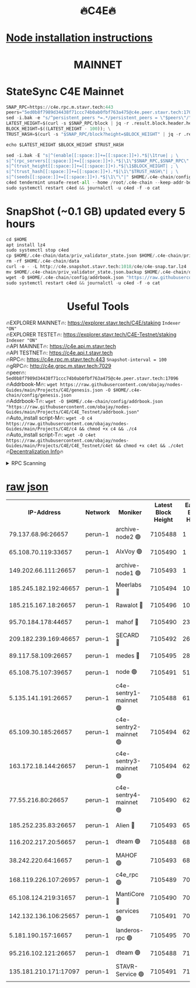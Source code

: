 <h1 align="center"> 🔥C4E🔥</h1>

[Node installation instructions](https://github.com/obajay/nodes-Guides/tree/main/Projects/C4E)
=

<h1 align="center"> MAINNET</h1>

# StateSync C4E Mainnet
```python
SNAP_RPC=https://c4e.rpc.m.stavr.tech:443
peers="5ed0b8f7989d34438f71ccc74b0ab0fbf763a475@c4e.peer.stavr.tech:17096"
sed -i.bak -e "s/^persistent_peers *=.*/persistent_peers = \"$peers\"/" $HOME/.c4e-chain/config/config.toml
LATEST_HEIGHT=$(curl -s $SNAP_RPC/block | jq -r .result.block.header.height); \
BLOCK_HEIGHT=$((LATEST_HEIGHT - 100)); \
TRUST_HASH=$(curl -s "$SNAP_RPC/block?height=$BLOCK_HEIGHT" | jq -r .result.block_id.hash)

echo $LATEST_HEIGHT $BLOCK_HEIGHT $TRUST_HASH

sed -i.bak -E "s|^(enable[[:space:]]+=[[:space:]]+).*$|\1true| ; \
s|^(rpc_servers[[:space:]]+=[[:space:]]+).*$|\1\"$SNAP_RPC,$SNAP_RPC\"| ; \
s|^(trust_height[[:space:]]+=[[:space:]]+).*$|\1$BLOCK_HEIGHT| ; \
s|^(trust_hash[[:space:]]+=[[:space:]]+).*$|\1\"$TRUST_HASH\"| ; \
s|^(seeds[[:space:]]+=[[:space:]]+).*$|\1\"\"|" $HOME/.c4e-chain/config/config.toml
c4ed tendermint unsafe-reset-all --home /root/.c4e-chain --keep-addr-book
sudo systemctl restart c4ed && journalctl -u c4ed -f -o cat
```
# SnapShot (~0.1 GB) updated every 5 hours
```python
cd $HOME
apt install lz4
sudo systemctl stop c4ed
cp $HOME/.c4e-chain/data/priv_validator_state.json $HOME/.c4e-chain/priv_validator_state.json.backup
rm -rf $HOME/.c4e-chain/data
curl -o - -L http://c4e.snapshot.stavr.tech:1018/c4e/c4e-snap.tar.lz4 | lz4 -c -d - | tar -x -C $HOME/.c4e-chain --strip-components 2
mv $HOME/.c4e-chain/priv_validator_state.json.backup $HOME/.c4e-chain/data/priv_validator_state.json
wget -O $HOME/.c4e-chain/config/addrbook.json "https://raw.githubusercontent.com/obajay/nodes-Guides/main/Projects/C4E/addrbook.json"
sudo systemctl restart c4ed && journalctl -u c4ed -f -o cat
```
 <h1 align="center"> Useful Tools</h1>

🔥EXPLORER MAINNET🔥:  https://explorer.stavr.tech/C4E/staking            `Indexer "ON"` \
🔥EXPLORER TESTET🔥:   https://explorer.stavr.tech/C4E-Testnet/staking     `Indexer "ON"` \
🔥API MAINNET🔥:       https://c4e.api.m.stavr.tech \
🔥API TESTNET🔥:       https://c4e.api.t.stavr.tech \
🔥RPC🔥:               https://c4e.rpc.m.stavr.tech:443                  `Snapshot-interval = 100` \
🔥gRPC🔥:              http://c4e.grpc.m.stavr.tech:7029 \
🔥peer🔥:              `5ed0b8f7989d34438f71ccc74b0ab0fbf763a475@c4e.peer.stavr.tech:17096` \
🔥Addrbook-M🔥:    ```wget https://raw.githubusercontent.com/obajay/nodes-Guides/main/Projects/C4E/genesis.json -O $HOME/.c4e-chain/config/genesis.json``` \
🔥Addrbook-T🔥:    ```wget -O $HOME/.c4e-chain/config/addrbook.json "https://raw.githubusercontent.com/obajay/nodes-Guides/main/Projects/C4E/C4E_Testnet/addrbook.json"``` \
🔥Auto_install script-M🔥: ```wget -O c4 https://raw.githubusercontent.com/obajay/nodes-Guides/main/Projects/C4E/c4 && chmod +x c4 && ./c4``` \
🔥Auto_install script-T🔥: ```wget -O c4et https://raw.githubusercontent.com/obajay/nodes-Guides/main/Projects/C4E/C4E_Testnet/c4et && chmod +x c4et && ./c4et``` \
🔥[Decentralization Info](https://github.com/obajay/StateSync-snapshots/tree/main/Projects/C4E/Decentralization)🔥




<details>
<summary>RPC Scanning</summary>

<h2 align="center"> We scan nodes in real time every 4 hours. And we provide the final result of RPC endpoints.
We cannot influence the operation of these nodes in any way. </h2>


```python
If Voting Power is higher than 0 --> then the Node is a validator of the network and may be subject to attack and be a potential threat to the chain.
```
```python
We marked such validators with a red symbol
```

</details>

[raw json](https://rpc-check.c4e.stavr.tech/c4e/rpc-c4e-result.json)
=



<table><tr><th>IP-Address</th><th>Network</th><th>Moniker</th><th>Latest Block Height</th><th>Earliest Block Height</th><th>Catching Up</th><th>Tx Index</th><th>Voting Power</th><th>Scan Time</th></tr><tr><td>79.137.68.96:26657</td><td>perun-1</td><td>archive-node2 🟢</td><td>7105488</td><td>1</td><td>False</td><td>on</td><td>0</td><td>2024-02-09T20:35:40.059580133UTC</td></tr><tr><td>65.108.70.119:33657</td><td>perun-1</td><td>AlxVoy 🟢</td><td>7105490</td><td>1</td><td>False</td><td>on</td><td>0</td><td>2024-02-09T20:35:54.190157604UTC</td></tr><tr><td>149.202.66.111:26657</td><td>perun-1</td><td>archive-node1 🟢</td><td>7105493</td><td>1</td><td>False</td><td>on</td><td>0</td><td>2024-02-09T20:36:10.996984051UTC</td></tr><tr><td>185.245.182.192:46657</td><td>perun-1</td><td>Meerlabs 🔴</td><td>7105494</td><td>1051501</td><td>False</td><td>on</td><td>344594</td><td>2024-02-09T20:36:16.273599471UTC</td></tr><tr><td>185.215.167.18:26657</td><td>perun-1</td><td>Rawalot 🔴</td><td>7105496</td><td>1090501</td><td>False</td><td>on</td><td>450002</td><td>2024-02-09T20:36:28.413206095UTC</td></tr><tr><td>95.70.184.178:44657</td><td>perun-1</td><td>mahof 🔴</td><td>7105490</td><td>2342001</td><td>False</td><td>off</td><td>1356338</td><td>2024-02-09T20:35:53.427746559UTC</td></tr><tr><td>209.182.239.169:46657</td><td>perun-1</td><td>SECARD 🔴</td><td>7105492</td><td>2616101</td><td>False</td><td>off</td><td>749292</td><td>2024-02-09T20:36:06.160285776UTC</td></tr><tr><td>89.117.58.109:26657</td><td>perun-1</td><td>medes 🔴</td><td>7105495</td><td>2826001</td><td>False</td><td>off</td><td>890936</td><td>2024-02-09T20:36:23.623420540UTC</td></tr><tr><td>65.108.75.107:39657</td><td>perun-1</td><td>node 🟢</td><td>7105491</td><td>5198801</td><td>False</td><td>on</td><td>0</td><td>2024-02-09T20:35:57.238896859UTC</td></tr><tr><td>5.135.141.191:26657</td><td>perun-1</td><td>c4e-sentry1-mainnet 🟢</td><td>7105488</td><td>6198001</td><td>False</td><td>on</td><td>0</td><td>2024-02-09T20:35:38.938859822UTC</td></tr><tr><td>65.109.30.185:26657</td><td>perun-1</td><td>c4e-sentry2-mainnet 🟢</td><td>7105494</td><td>6238301</td><td>False</td><td>on</td><td>0</td><td>2024-02-09T20:36:15.869179065UTC</td></tr><tr><td>163.172.18.144:26657</td><td>perun-1</td><td>c4e-sentry3-mainnet 🟢</td><td>7105494</td><td>6239001</td><td>False</td><td>on</td><td>0</td><td>2024-02-09T20:36:17.126932497UTC</td></tr><tr><td>77.55.216.80:26657</td><td>perun-1</td><td>c4e-sentry4-mainnet 🟢</td><td>7105490</td><td>6241001</td><td>False</td><td>on</td><td>0</td><td>2024-02-09T20:35:53.790454553UTC</td></tr><tr><td>185.252.235.83:26657</td><td>perun-1</td><td>Alien 🔴</td><td>7105493</td><td>6502501</td><td>False</td><td>on</td><td>648118</td><td>2024-02-09T20:36:11.324792455UTC</td></tr><tr><td>116.202.217.20:56657</td><td>perun-1</td><td>dteam 🟢</td><td>7105488</td><td>6800901</td><td>False</td><td>on</td><td>0</td><td>2024-02-09T20:35:39.293435499UTC</td></tr><tr><td>38.242.220.64:16657</td><td>perun-1</td><td>MAHOF 🟢</td><td>7105493</td><td>6885501</td><td>False</td><td>on</td><td>0</td><td>2024-02-09T20:36:08.657722121UTC</td></tr><tr><td>168.119.226.107:26957</td><td>perun-1</td><td>c4e_rpc 🟢</td><td>7105489</td><td>7005489</td><td>False</td><td>on</td><td>0</td><td>2024-02-09T20:35:46.498900977UTC</td></tr><tr><td>65.108.124.219:31657</td><td>perun-1</td><td>MantiCore 🔴</td><td>7105490</td><td>7005490</td><td>False</td><td>off</td><td>729079</td><td>2024-02-09T20:35:52.994390545UTC</td></tr><tr><td>142.132.136.106:25657</td><td>perun-1</td><td>services 🟢</td><td>7105491</td><td>7012001</td><td>False</td><td>on</td><td>0</td><td>2024-02-09T20:35:56.911043622UTC</td></tr><tr><td>5.181.190.157:16657</td><td>perun-1</td><td>landeros-rpc 🟢</td><td>7105495</td><td>7095001</td><td>False</td><td>on</td><td>0</td><td>2024-02-09T20:36:28.084810260UTC</td></tr><tr><td>95.216.102.121:26657</td><td>perun-1</td><td>dteam 🟢</td><td>7105488</td><td>7102001</td><td>False</td><td>on</td><td>0</td><td>2024-02-09T20:35:39.638779819UTC</td></tr><tr><td>135.181.210.171:17097</td><td>perun-1</td><td>STAVR-Service 🟢</td><td>7105491</td><td>7104001</td><td>False</td><td>on</td><td>0</td><td>2024-02-09T20:35:57.593768412UTC</td></tr></table>
